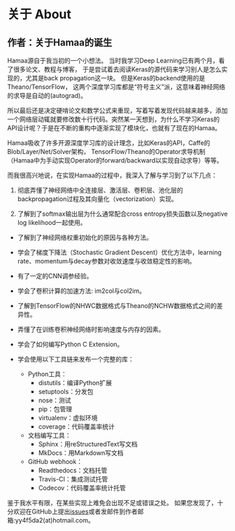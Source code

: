 # 关于 About

## 作者：关于Hamaa的诞生

Hamaa源自于我当初的一个小想法。
当时我学习Deep Learning已有两个月，看了很多论文、教程与博客，
于是尝试着去阅读Keras的源代码来学习别人是怎么实现的，尤其是back propagation这一块。
但是Keras的backend使用的是Theano/TensorFlow，
这两个深度学习库都是“符号主义”派，这意味着神经网络的求导是自动的(autograd)。

所以最后还是决定硬啃论文和数学公式来重现，写着写着发现代码越来越多，添加一个网络层动辄就要修改数十行代码。突然某一天想到，为什么不学习Keras的API设计呢？于是在不断的重构中逐渐实现了模块化，也就有了现在的Hamaa。

Hamaa吸收了许多开源深度学习库的设计理念，比如Keras的API，Caffe的Blob/Layer/Net/Solver架构，
TensorFlow/Theano的Operator求导机制（Hamaa中为手动实现Operator的forward/backward以实现自动求导）等等。

而我很高兴地说，在实现Hamaa的过程中，我深入了解与学习到了以下几点：

1. 彻底弄懂了神经网络中全连接层、激活层、卷积层、池化层的backpropagation过程及其向量化（vectorization）实现。

2. 了解到了softmax输出层为什么通常配合cross entropy损失函数以及negative log likelihood一起使用。

- 了解到了神经网络权重初始化的原因与各种方法。

- 学会了梯度下降法（Stochastic Gradient Descent）优化方法中，learning rate、momentum与decay参数对收敛速度与收敛稳定性的影响。

- 有了一定的CNN调参经验。

- 学会了卷积计算的加速方法: im2col与col2im。

- 了解到TensorFlow的NHWC数据格式与Theano的NCHW数据格式之间的差异性。

- 弄懂了在训练卷积神经网络时影响速度与内存的因素。

- 学会了如何编写Python C Extension。

- 学会使用以下工具链来发布一个完整的库：
	- Python工具：
		- distutils：编译Python扩展
		- setuptools：分发包
		- nose：测试
		- pip：包管理
		- virtualenv：虚拟环境
		- coverage：代码覆盖率统计
	- 文档编写工具：
		- Sphinx：用reStructuredText写文档
		- MkDocs：用Markdown写文档
	- GitHub webhook：
		- Readthedocs：文档托管
		- Travis-CI：集成测试托管
		- Codecov：代码覆盖率统计托管

鉴于我水平有限，在某些实现上难免会出现不足或错误之处。
如果您发现了，十分欢迎在GitHub上提出[issues](https://github.com/monitor1379/hamaa)或者发邮件到作者邮箱:yy4f5da2(at)hotmail.com。
